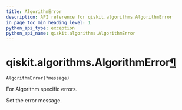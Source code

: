 ```yaml
---
title: AlgorithmError
description: API reference for qiskit.algorithms.AlgorithmError
in_page_toc_min_heading_level: 1
python_api_type: exception
python_api_name: qiskit.algorithms.AlgorithmError
---
```


# qiskit.algorithms.AlgorithmError[¶](#qiskit-algorithms-algorithmerror "Permalink to this headline")

<span id="qiskit.algorithms.AlgorithmError" />

`AlgorithmError(*message)`

For Algorithm specific errors.

Set the error message.

